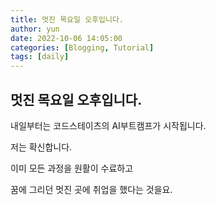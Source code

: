 ```yaml
---
title: 멋진 목요일 오후입니다.
author: yun
date: 2022-10-06 14:05:00
categories: [Blogging, Tutorial]
tags: [daily]
---
```


## 멋진 목요일 오후입니다.

내일부터는 코드스테이츠의 AI부트캠프가 시작됩니다.

저는 확신합니다. 

이미 모든 과정을 원활이 수료하고

꿈에 그리던 멋진 곳에 취업을 했다는 것을요.
